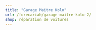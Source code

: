 ```yaml
---
title: "Garage Maitre Kolo"
url: /forecariah/garage-maitre-kolo-2/
shop: réparation de voitures
---
```

